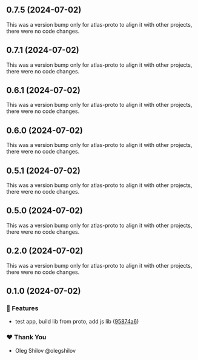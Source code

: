 ## 0.7.5 (2024-07-02)

This was a version bump only for atlas-proto to align it with other projects, there were no code changes.

## 0.7.1 (2024-07-02)

This was a version bump only for atlas-proto to align it with other projects, there were no code changes.

## 0.6.1 (2024-07-02)

This was a version bump only for atlas-proto to align it with other projects, there were no code changes.

## 0.6.0 (2024-07-02)

This was a version bump only for atlas-proto to align it with other projects, there were no code changes.

## 0.5.1 (2024-07-02)

This was a version bump only for atlas-proto to align it with other projects, there were no code changes.

## 0.5.0 (2024-07-02)

This was a version bump only for atlas-proto to align it with other projects, there were no code changes.

## 0.2.0 (2024-07-02)

This was a version bump only for atlas-proto to align it with other projects, there were no code changes.

## 0.1.0 (2024-07-02)

### 🚀 Features

- test app, build lib from proto, add js lib ([95874a6](https://github.com/redpill-research/atlas-js-client/commit/95874a6))

### ❤️ Thank You

- Oleg Shilov @olegshilov
